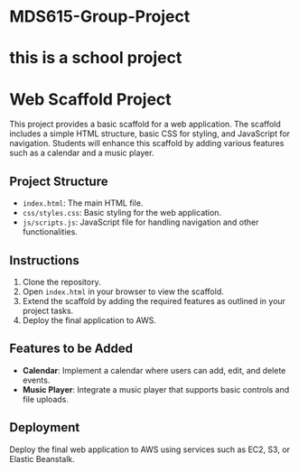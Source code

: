 # MDS615-Group-Project

# this is a school project


# Web Scaffold Project

This project provides a basic scaffold for a web application. The scaffold includes a simple HTML structure, basic CSS for styling, and JavaScript for navigation. Students will enhance this scaffold by adding various features such as a calendar and a music player.

## Project Structure

- `index.html`: The main HTML file.
- `css/styles.css`: Basic styling for the web application.
- `js/scripts.js`: JavaScript file for handling navigation and other functionalities.

## Instructions

1. Clone the repository.
2. Open `index.html` in your browser to view the scaffold.
3. Extend the scaffold by adding the required features as outlined in your project tasks.
4. Deploy the final application to AWS.

## Features to be Added

- **Calendar**: Implement a calendar where users can add, edit, and delete events.
- **Music Player**: Integrate a music player that supports basic controls and file uploads.

## Deployment

Deploy the final web application to AWS using services such as EC2, S3, or Elastic Beanstalk.
